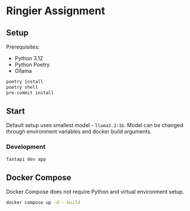 # Ringier Assignment

## Setup

Prerequisites:

- Python 3.12
- Python Poetry
- Ollama

```bash
poetry install
poetry shell
pre-commit install
```

## Start

Default setup uses smallest model - `llama3.2:1b`.
Model can be changed through environment variables and docker build arguments.

### Development

```bash
fastapi dev app
```

## Docker Compose

Docker Compose does not require Python and virtual environment setup.

```bash
docker compose up -d --build
```
